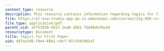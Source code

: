 ```yaml
---
content_type: resource
description: This resource contains information regarding topics for first paper.
file: https://ol-ocw-studio-app-qa.s3.amazonaws.com/courses/21g-056-visual-histories-german-cinema-1945-to-present-fall-2003/d4fae3d6f0e460b1c9cf97c35010b5a7_MIT21G_056F03_first_paper.pdf
file_type: application/pdf
parent_uid: aff53920-5017-1ea0-3881-7dd48de70ce8
resourcetype: Document
title: Topics for First Paper
uid: d4fae3d6-f0e4-60b1-c9cf-97c35010b5a7
---
```

